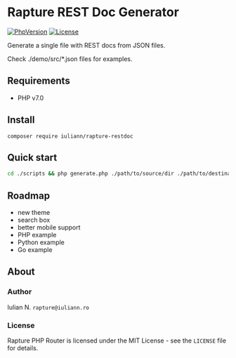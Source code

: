 # Rapture REST Doc Generator


[![PhpVersion](https://img.shields.io/badge/php-7.0-orange.svg?style=flat-square)](#)
[![License](https://img.shields.io/badge/license-MIT-blue.svg?style=flat-square)](#)

Generate a single file with REST docs from JSON files.

Check ./demo/src/*.json files for examples.

## Requirements

- PHP v7.0

## Install

```
composer require iuliann/rapture-restdoc
```

## Quick start

```bash
cd ./scripts && php generate.php ./path/to/source/dir ./path/to/destination/index.html ./path/to/config.json
```

## Roadmap

- new theme
- search box
- better mobile support
- PHP example
- Python example
- Go example

## About

### Author

Iulian N. `rapture@iuliann.ro`

### License

Rapture PHP Router is licensed under the MIT License - see the `LICENSE` file for details.
